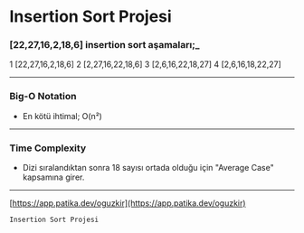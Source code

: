 # Insertion Sort Projesi

### [22,27,16,2,18,6] insertion sort aşamaları;_
  1 [22,27,16,2,18,6]
  2 [2,27,16,22,18,6]
  3 [2,6,16,22,18,27]
  4 [2,6,16,18,22,27]

---

### Big-O Notation
  - En kötü ihtimal; O(n²)

---

### Time Complexity
  - Dizi sıralandıktan sonra 18 sayısı ortada olduğu için "Average Case" kapsamına girer.

---

[https://app.patika.dev/oguzkir](https://app.patika.dev/oguzkir)

`Insertion Sort Projesi`
